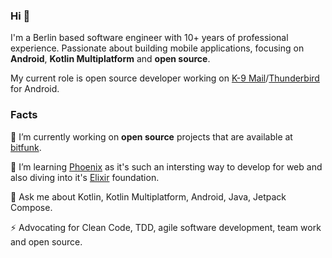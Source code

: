 ### Hi 👋

I'm a Berlin based software engineer with 10+ years of professional experience. Passionate about building mobile applications, focusing on **Android**, **Kotlin Multiplatform** and **open source**.

My current role is open source developer working on [K-9 Mail](https://github.com/thundernest/k-9)/[Thunderbird](https://thunderbird.net/) for Android.

### Facts

🔭 I’m currently working on **open source** projects that are available at [bitfunk](https://github.com/bitfunk).

🌱 I’m learning [Phoenix](https://www.phoenixframework.org/) as it's such an intersting way to develop for web and also diving into it's [Elixir](https://elixir-lang.org/) foundation.

💬 Ask me about Kotlin, Kotlin Multiplatform, Android, Java, Jetpack Compose.

⚡ Advocating for Clean Code, TDD, agile software development, team work and open source.
